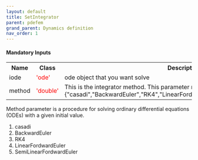 ```yaml
---
layout: default
title: SetIntegrator 
parent: pdefem
grand_parent: Dynamics definition
nav_order: 1
---
```


#### Mandatory Inputs
<table>
    <tr>
        <th> Name </th>
        <th> Class</th>
        <th> Description </th>
    </tr>
    <tr>
        <td> iode</td>
        <td>
            <font color="red">'ode'</font>
        </td>
        <td>
            ode object that you want solve
        </td>
    </tr>
    <!-- -------- -->
    <tr>
        <td>method</td>
        <td>
            <font color="red">'double'</font>
        </td>
        <td>This is the integrator method. This parameter must be member of this:
            {"casadi","BackwardEuler","RK4","LinearFordwardEuler","SemiLinearFordwardEuler"}
        </td>
    </tr>
</table>

 Method parameter is a  procedure for solving ordinary differential equations (ODEs) with a given initial value.

   1. casadi
   2. BackwardEuler
   3. RK4
   4. LinearFordwardEuler
   5. SemiLinearFordwardEuler